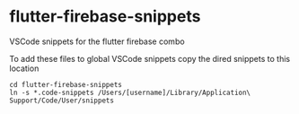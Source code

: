 # flutter-firebase-snippets
VSCode snippets for the flutter firebase combo

To add these files to global VSCode snippets copy the dired snippets to this location
```
cd flutter-firebase-snippets
ln -s *.code-snippets /Users/[username]/Library/Application\ Support/Code/User/snippets
```
